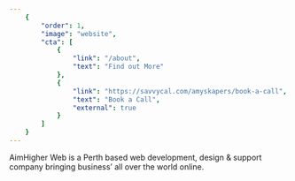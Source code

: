 ```yaml
---
	{
		"order": 1,
		"image": "website",
		"cta": [
			{
				"link": "/about",
				"text": "Find out More"
			},
			{
				"link": "https://savvycal.com/amyskapers/book-a-call",
				"text": "Book a Call",
				"external": true
			}
		]
	}
---
```

AimHigher Web is a Perth based web development, design & support company bringing business’ all over the world online.